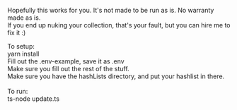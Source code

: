 Hopefully this works for you. It's not made to be run as is. No warranty made as is.\
If you end up nuking your collection, that's your fault, but you can hire me to fix it :)

To setup:\
yarn install\
Fill out the .env-example, save it as .env\
Make sure you fill out the rest of the stuff.\
Make sure you have the hashLists directory, and put your hashlist in there.\
\
To run:\
ts-node update.ts
